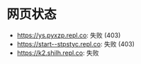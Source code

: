 # 网页状态
- https://ys.pyxzp.repl.co: 失败 (403)
- https://start--stpstyc.repl.co: 失败 (403)
- https://k2.shilh.repl.co: 失败
